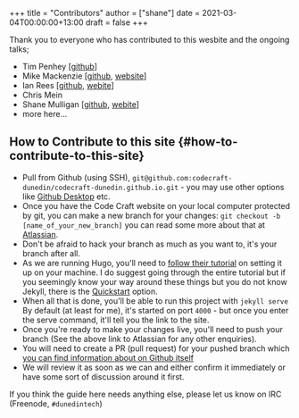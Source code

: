 +++
title = "Contributors"
author = ["shane"]
date = 2021-03-04T00:00:00+13:00
draft = false
+++

Thank you to everyone who has contributed to this wesbite and the ongoing talks;

-   Tim Penhey [[github](https://github.com/howbazaar)]
-   Mike Mackenzie [[github](https://github.com/veb), [website](https://veb.co.nz/)]
-   Ian Rees [[github](https://github.com/ianrrees), [webite](https://ianrrees.github.io/)]
-   Chris Mein
-   Shane Mulligan [[github](https://github.com/mullikine), [webite](https://mullikine.github.io/)]
-   more here...


## How to Contribute to this site {#how-to-contribute-to-this-site}

-   Pull from Github (using SSH),
    `git@github.com:codecraft-dunedin/codecraft-dunedin.github.io.git` -
    you may use other options like [Github Desktop](https://desktop.github.com/) etc.
-   Once you have the Code Craft website on your local computer protected
    by git, you can make a new branch for your changes:
    `git checkout -b [name_of_your_new_branch]` you can read some more
    about that at [Atlassian](https://www.atlassian.com/git/tutorials/using-branches/git-checkout).
-   Don't be afraid to hack your branch as much as you want to, it's your
    branch after all.
-   As we are running Hugo, you'll need to
    [follow their tutorial](https://gohugo.io/getting-started/quick-start/) on setting it up on your machine. I do suggest going
    through the entire tutorial but if you seemingly know your way around
    these things but you do not know Jekyll, there is the
    [Quickstart](https://jekyllrb.com/docs/) option.
-   When all that is done, you'll be able to run this project with
    `jekyll serve` By default (at least for me), it's started on port
    `4000` - but once you enter the serve command, it'll tell you the
    link to the site.
-   Once you're ready to make your changes live, you'll need to push your
    branch (See the above link to Atlassian for any other enquiries).
-   You will need to create a PR (pull request) for your pushed branch
    which
    [you can find information about on Github itself](https://docs.github.com/en/free-pro-team@latest/github/collaborating-with-issues-and-pull-requests/creating-a-pull-request)
-   We will review it as soon as we can and either confirm it immediately
    or have some sort of discussion around it first.

If you think the guide here needs anything else, please let us know on
IRC (Freenode, `#dunedintech`)